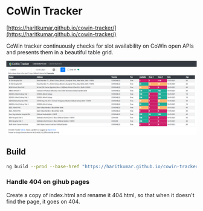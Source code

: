 # CoWin Tracker
[https://haritkumar.github.io/cowin-tracker/](https://haritkumar.github.io/cowin-tracker/)

CoWin tracker continuously checks for slot availability on CoWin open APIs and presents them in a beautiful table grid.

![cowin](src/assets/img/sample.PNG)

## Build
```sh
ng build --prod --base-href "https://haritkumar.github.io/cowin-tracker/"
```

### Handle 404 on gihub pages
Create a copy of index.html and rename it 404.html, so that when it doesn't find the page, it goes on 404.